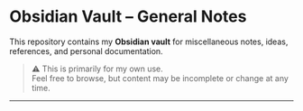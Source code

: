 # Obsidian Vault – General Notes

This repository contains my **Obsidian vault** for miscellaneous notes, ideas, references, and personal documentation.

> ⚠️ This is primarily for my own use.  
> Feel free to browse, but content may be incomplete or change at any time.

---
